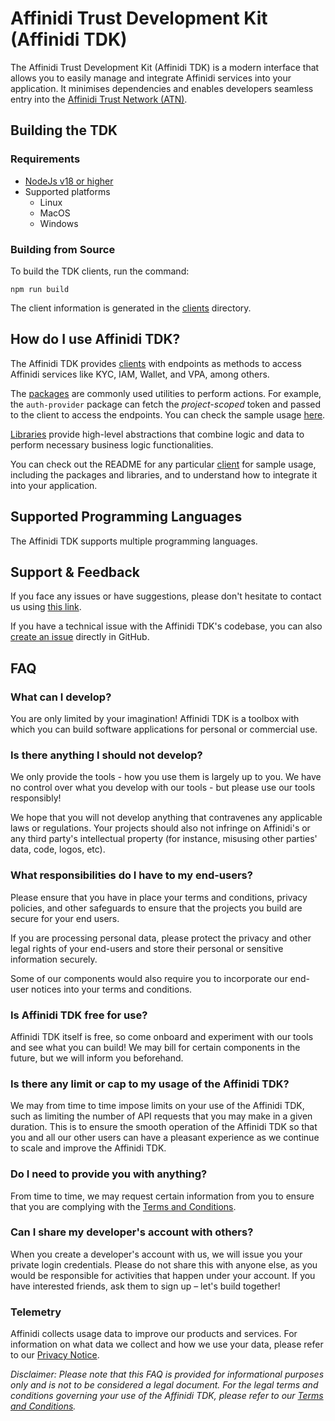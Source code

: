 # Affinidi Trust Development Kit (Affinidi TDK)

The Affinidi Trust Development Kit (Affinidi TDK) is a modern interface that allows you to easily manage and integrate Affinidi services into your application. It minimises dependencies and enables developers seamless entry into the [Affinidi Trust Network (ATN)](https://www.affinidi.com/get-started).

## Building the TDK

### Requirements

- [NodeJs v18 or higher](https://nodejs.org)
- Supported platforms
  - Linux
  - MacOS
  - Windows

### Building from Source

To build the TDK clients, run the command:

`npm run build`

The client information is generated in the [clients](clients) directory.

## How do I use Affinidi TDK?

The Affinidi TDK provides [clients](clients) with endpoints as methods to access Affinidi services like KYC, IAM, Wallet, and VPA, among others.

The [packages](packages) are commonly used utilities to perform actions. For example, the `auth-provider` package can fetch the _project-scoped_ token and passed to the client to access the endpoints. You can check the sample usage [here](clients/client-aca/README.md#L47).

[Libraries](libs) provide high-level abstractions that combine logic and data to perform necessary business logic functionalities.

You can check out the README for any particular [client](clients) for sample usage, including the packages and libraries, and to understand how to integrate it into your application.

## Supported Programming Languages

The Affinidi TDK supports multiple programming languages.

## Support & Feedback

If you face any issues or have suggestions, please don't hesitate to contact us using [this link](https://share.hsforms.com/1i-4HKZRXSsmENzXtPdIG4g8oa2v).

If you have a technical issue with the Affinidi TDK's codebase, you can also [create an issue](https://github.com/affinidi/affinidi-tdk/issues) directly in GitHub.

## FAQ

### What can I develop?

You are only limited by your imagination! Affinidi TDK is a toolbox with which you can build software applications for personal or commercial use.

### Is there anything I should not develop?

We only provide the tools - how you use them is largely up to you. We have no control over what you develop with our tools - but please use our tools responsibly!

We hope that you will not develop anything that contravenes any applicable laws or regulations. Your projects should also not infringe on Affinidi's or any third party's intellectual property (for instance, misusing other parties' data, code, logos, etc).

### What responsibilities do I have to my end-users?

Please ensure that you have in place your terms and conditions, privacy policies, and other safeguards to ensure that the projects you build are secure for your end users.

If you are processing personal data, please protect the privacy and other legal rights of your end-users and store their personal or sensitive information securely.

Some of our components would also require you to incorporate our end-user notices into your terms and conditions.

### Is Affinidi TDK free for use?

Affinidi TDK itself is free, so come onboard and experiment with our tools and see what you can build! We may bill for certain components in the future, but we will inform you beforehand.

### Is there any limit or cap to my usage of the Affinidi TDK?

We may from time to time impose limits on your use of the Affinidi TDK, such as limiting the number of API requests that you may make in a given duration. This is to ensure the smooth operation of the Affinidi TDK so that you and all our other users can have a pleasant experience as we continue to scale and improve the Affinidi TDK.

### Do I need to provide you with anything?

From time to time, we may request certain information from you to ensure that you are complying with the [Terms and Conditions](https://www.affinidi.com/terms-conditions).

### Can I share my developer's account with others?

When you create a developer's account with us, we will issue you your private login credentials. Please do not share this with anyone else, as you would be responsible for activities that happen under your account. If you have interested friends, ask them to sign up – let's build together!

### Telemetry

Affinidi collects usage data to improve our products and services. For information on what data we collect and how we use your data, please refer to our [Privacy Notice](https://www.affinidi.com/privacy-notice).

_Disclaimer:
Please note that this FAQ is provided for informational purposes only and is not to be considered a legal document. For the legal terms and conditions governing your use of the Affinidi TDK, please refer to our [Terms and Conditions](https://www.affinidi.com/terms-conditions)._
